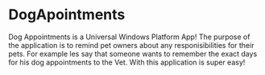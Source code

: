 # DogApointments

Dog Appointments is a Universal Windows Platform App! The purpose of the application is to remind pet owners about any responisibilities for their pets.
For example les say that someone wants to remember the exact days for his dog appointments to the Vet. With this application is super easy!
